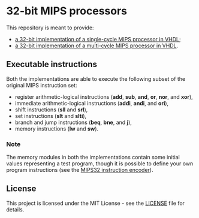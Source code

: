 # 32-bit MIPS processors

This repository is meant to provide:

* [a 32-bit implementation of a single-cycle MIPS processor in VHDL](https://github.com/david-palma/MIPS-32bit/tree/master/MIPS32_single_cycle);
* [a 32-bit implementation of a multi-cycle MIPS processor in VHDL](https://github.com/david-palma/MIPS-32bit/tree/master/MIPS32_multi_cycle).

## Executable instructions

Both the implementations are able to execute the following subset of the original MIPS instruction set:

* register arithmetic-logical instructions (**add**, **sub**, **and**, **or**, **nor**, and **xor**),
* immediate arithmetic-logical instructions (**addi**, **andi**, and **ori**),
* shift instructions (**sll** and **srl**),
* set instructions (**slt** and **slti**),
* branch and jump instructions (**beq**, **bne**, and **j**),
* memory instructions (**lw** and **sw**).

### Note

The memory modules in both the implementations contain some initial values representing a test program, though it is possible to define your own program instructions (see the [MIPS32 instruction encoder](https://github.com/david-palma/MIPS-32bit_encoder)).

## License

This project is licensed under the MIT License - see the [LICENSE](LICENSE) file for details.
